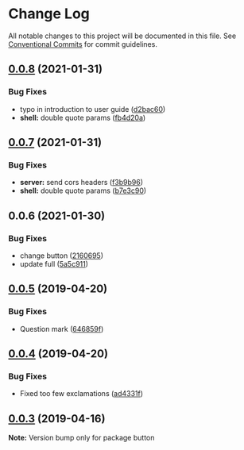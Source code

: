 # Change Log

All notable changes to this project will be documented in this file.
See [Conventional Commits](https://conventionalcommits.org) for commit guidelines.

## [0.0.8](https://github.com/novakand/test/compare/button@0.0.7...button@0.0.8) (2021-01-31)


### Bug Fixes

* typo in introduction to user guide ([d2bac60](https://github.com/novakand/test/commit/d2bac6083ce885e9cb849246afdfc07fdcd9e34b))
* **shell:** double quote params ([fb4d20a](https://github.com/novakand/test/commit/fb4d20a58d1b76d190e1e136a4ff7ebbb69ffcaf))





## [0.0.7](https://github.com/novakand/test/compare/button@0.0.6...button@0.0.7) (2021-01-31)


### Bug Fixes

* **server:** send cors headers ([f3b9b96](https://github.com/novakand/test/commit/f3b9b965d246a9a46f7e53f0d897724a196c8b8b))
* **shell:** double quote params ([b7e3c90](https://github.com/novakand/test/commit/b7e3c90937e3e16b4275660e8dcd6d0991aad5ad))





## 0.0.6 (2021-01-30)


### Bug Fixes

* change button ([2160695](https://github.com/novakand/test/commit/2160695f13c753e03685c526afda35a950e5a3ca))
* update full ([5a5c911](https://github.com/novakand/test/commit/5a5c91107c3cb9e162e6fa552e920314f7db6f0a))





## [0.0.5](https://github.com/melcor76/semver-libs/compare/button@0.0.4...button@0.0.5) (2019-04-20)


### Bug Fixes

* Question mark ([646859f](https://github.com/melcor76/semver-libs/commit/646859f))





## [0.0.4](https://github.com/melcor76/semver-libs/compare/button@0.0.3...button@0.0.4) (2019-04-20)


### Bug Fixes

* Fixed too few exclamations ([ad4331f](https://github.com/melcor76/semver-libs/commit/ad4331f))





## [0.0.3](https://github.com/melcor76/semver-libs/compare/button@0.0.2...button@0.0.3) (2019-04-16)

**Note:** Version bump only for package button
